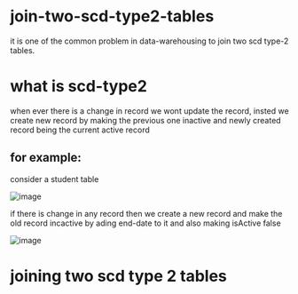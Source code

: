 # join-two-scd-type2-tables
it is one of the common problem in data-warehousing to join two scd type-2 tables.


# what is scd-type2
when ever there is a change in record we wont update the record, insted we create new record by making the previous one inactive and newly created record being the current active record

## for example:
consider a student table
  
![image](https://user-images.githubusercontent.com/36265552/136322797-dafbde21-ca03-4906-8491-d3f39f9eeef6.png)

if there is change in any record then we create a new record and make the old record incactive by ading end-date to it and also making isActive false

![image](https://user-images.githubusercontent.com/36265552/136323054-db617b33-baf6-412c-95eb-7d795b1eae86.png)


# joining two scd type 2 tables


